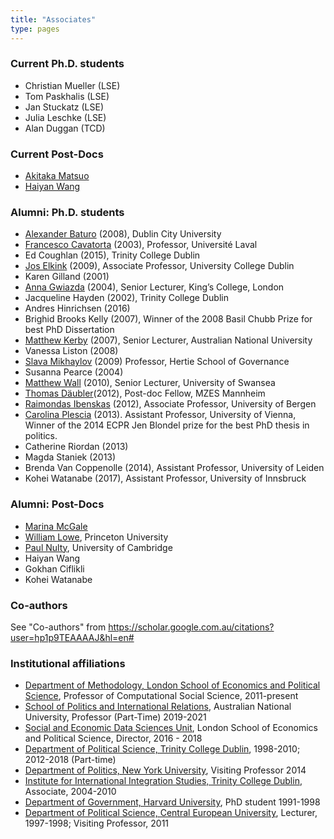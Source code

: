 ```yaml
---
title: "Associates"
type: pages
---
```


### Current Ph.D. students

*   Christian Mueller (LSE)
*   Tom Paskhalis (LSE)
*   Jan Stuckatz (LSE)
*   Julia Leschke (LSE)
*   Alan Duggan (TCD)

### Current Post-Docs

*   [Akitaka Matsuo](http://amatsuo.net)
*   [Haiyan Wang](https://github.com/HaiyanLW)

### Alumni: Ph.D. students

*   [Alexander Baturo](https://www.dcu.ie/law_and_government/people/alex-baturo.shtml) (2008), Dublin City University
*   [Francesco Cavatorta](https://www.pol.ulaval.ca/?pid=1555) (2003), Professor, Université Laval
*   Ed Coughlan (2015), Trinity College Dublin
*   [Jos Elkink](https://people.ucd.ie/jos.elkink) (2009), Associate Professor, University College Dublin
*   Karen Gilland (2001)
*   [Anna Gwiazda](https://www.kcl.ac.uk/people/anna-gwiazda) (2004), Senior Lecturer, King’s College, London
*   Jacqueline Hayden (2002), Trinity College Dublin
*   Andres Hinrichsen (2016)
*   Brighid Brooks Kelly (2007), Winner of the 2008 Basil Chubb Prize for best PhD Dissertation
*   [Matthew Kerby](http://politicsir.cass.anu.edu.au/people/profile/dr-matthew-kerby) (2007), Senior Lecturer, Australian National University
*   Vanessa Liston (2008)
*   [Slava Mikhaylov](http://www.smikhaylov.net/) (2009) Professor, Hertie School of Governance
*   Susanna Pearce (2004)
*   [Matthew Wall](https://www.swansea.ac.uk/staff/arts-and-humanities/academic/wallm/) (2010), Senior Lecturer, University of Swansea
*   [Thomas Däubler](http://www.mzes.uni-mannheim.de/d7/en/profiles/thomas-daubler "Thomas Däubler")(2012), Post-doc Fellow, MZES Mannheim
*   [Raimondas Ibenskas](https://www.uib.no/en/persons/Raimondas.Ibenskas) (2012), Associate Professor, University of Bergen
*   [Carolina Plescia](https://carolinaplescia.wordpress.com/) (2013). Assistant Professor, University of Vienna, Winner of the 2014 ECPR Jen Blondel prize for the best PhD thesis in politics.
*   Catherine Riordan (2013)
*   Magda Staniek (2013)
*   Brenda Van Coppenolle (2014), Assistant Professor, University of Leiden
*   Kohei Watanabe (2017), Assistant Professor, University of Innsbruck

### Alumni: Post-Docs

*   [Marina McGale](mailto:elagcmm@gmail.com "Marina McGale")
*   [William Lowe](http://conjugateprior.org), Princeton University
*   [Paul Nulty](http://www.crassh.cam.ac.uk/people/profile/dr3), University of Cambridge
*   Haiyan Wang
*   Gokhan Ciflikli
*   Kohei Watanabe

### Co-authors

See "Co-authors" from https://scholar.google.com.au/citations?user=hp1p9TEAAAAJ&hl=en#


### Institutional affiliations

*   [Department of Methodology, London School of Economics and Political Science](http://www.lse.ac.uk/methodology/), Professor of Computational Social Science, 2011-present
*   [School of Politics and International Relations](http://politicsir.cass.anu.edu.au/), Australian National University, Professor (Part-Time) 2019-2021
*   [Social and Economic Data Sciences Unit](http://lse.ac.uk/seds/), London School of Economics and Political Science, Director, 2016 - 2018
*   [Department of Political Science, Trinity College Dublin](http://www.politics.tcd.ie/ "Trinity College Dublin Political Science"), 1998-2010; 2012-2018 (Part-time)
*   [Department of Politics, New York University](http://politics.as.nyu.edu/page/home), Visiting Professor 2014
*   [Institute for International Integration Studies, Trinity College Dublin](http://www.tcd.ie/iiis/ "IIIS, Trinity College"), Associate, 2004-2010
*   [Department of Government, Harvard University](http://www.gov.harvard.edu/ "Dept. of Government, Harvard U."), PhD student 1991-1998
*   [Department of Political Science, Central European University](http://web.ceu.hu/polsci/ "CEU Dept. of Political Science"), Lecturer, 1997-1998; Visiting Professor, 2011
